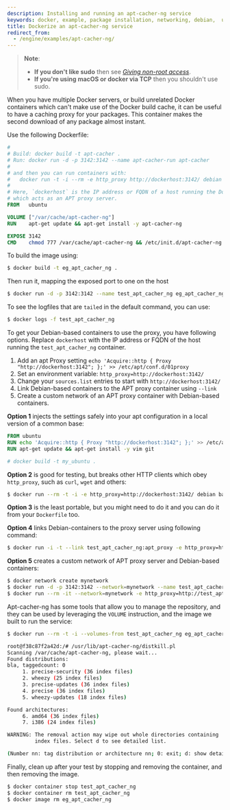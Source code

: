 ```yaml
---
description: Installing and running an apt-cacher-ng service
keywords: docker, example, package installation, networking, debian,  ubuntu
title: Dockerize an apt-cacher-ng service
redirect_from:
  - /engine/examples/apt-cacher-ng/
---
```


> **Note**:
> - **If you don't like sudo** then see
>   [*Giving non-root access*](../engine/install/linux-postinstall.md#manage-docker-as-a-non-root-user).
> - **If you're using macOS or docker via TCP** then you shouldn't use sudo.

When you have multiple Docker servers, or build unrelated Docker
containers which can't make use of the Docker build cache, it can be
useful to have a caching proxy for your packages. This container makes
the second download of any package almost instant.

Use the following Dockerfile:

```dockerfile
#
# Build: docker build -t apt-cacher .
# Run: docker run -d -p 3142:3142 --name apt-cacher-run apt-cacher
#
# and then you can run containers with:
#   docker run -t -i --rm -e http_proxy http://dockerhost:3142/ debian bash
#
# Here, `dockerhost` is the IP address or FQDN of a host running the Docker daemon
# which acts as an APT proxy server.
FROM   ubuntu

VOLUME ["/var/cache/apt-cacher-ng"]
RUN    apt-get update && apt-get install -y apt-cacher-ng

EXPOSE 3142
CMD    chmod 777 /var/cache/apt-cacher-ng && /etc/init.d/apt-cacher-ng start && tail -f /var/log/apt-cacher-ng/*
```

To build the image using:

```bash
$ docker build -t eg_apt_cacher_ng .
```

Then run it, mapping the exposed port to one on the host

```bash
$ docker run -d -p 3142:3142 --name test_apt_cacher_ng eg_apt_cacher_ng
```

To see the logfiles that are `tailed` in the default command, you can
use:

```bash
$ docker logs -f test_apt_cacher_ng
```

To get your Debian-based containers to use the proxy, you have
following options. Replace `dockerhost` with the
IP address or FQDN of the host running the `test_apt_cacher_ng`
container.

1. Add an apt Proxy setting
   `echo 'Acquire::http { Proxy "http://dockerhost:3142"; };' >> /etc/apt/conf.d/01proxy`
2. Set an environment variable:
   `http_proxy=http://dockerhost:3142/`
3. Change your `sources.list` entries to start with
   `http://dockerhost:3142/`
4. Link Debian-based containers to the APT proxy container using `--link`
5. Create a custom network of an APT proxy container with Debian-based containers.

**Option 1** injects the settings safely into your apt configuration in
a local version of a common base:

```dockerfile
FROM ubuntu
RUN echo 'Acquire::http { Proxy "http://dockerhost:3142"; };' >> /etc/apt/apt.conf.d/01proxy
RUN apt-get update && apt-get install -y vim git

# docker build -t my_ubuntu .
```

**Option 2** is good for testing, but breaks other HTTP clients
which obey `http_proxy`, such as `curl`, `wget` and others:

```bash
$ docker run --rm -t -i -e http_proxy=http://dockerhost:3142/ debian bash
```

**Option 3** is the least portable, but you might need to do it and you can do it
from your `Dockerfile` too.

**Option 4** links Debian-containers to the proxy server using following command:

```bash
$ docker run -i -t --link test_apt_cacher_ng:apt_proxy -e http_proxy=http://apt_proxy:3142/ debian bash
```

**Option 5** creates a custom network of APT proxy server and Debian-based containers:

```bash
$ docker network create mynetwork
$ docker run -d -p 3142:3142 --network=mynetwork --name test_apt_cacher_ng eg_apt_cacher_ng
$ docker run --rm -it --network=mynetwork -e http_proxy=http://test_apt_cacher_ng:3142/ debian bash
```

Apt-cacher-ng has some tools that allow you to manage the repository,
and they can be used by leveraging the `VOLUME`
instruction, and the image we built to run the service:

```bash
$ docker run --rm -t -i --volumes-from test_apt_cacher_ng eg_apt_cacher_ng bash

root@f38c87f2a42d:/# /usr/lib/apt-cacher-ng/distkill.pl
Scanning /var/cache/apt-cacher-ng, please wait...
Found distributions:
bla, taggedcount: 0
     1. precise-security (36 index files)
     2. wheezy (25 index files)
     3. precise-updates (36 index files)
     4. precise (36 index files)
     5. wheezy-updates (18 index files)

Found architectures:
     6. amd64 (36 index files)
     7. i386 (24 index files)

WARNING: The removal action may wipe out whole directories containing
         index files. Select d to see detailed list.

(Number nn: tag distribution or architecture nn; 0: exit; d: show details; r: remove tagged; q: quit): q
```

Finally, clean up after your test by stopping and removing the
container, and then removing the image.

```bash
$ docker container stop test_apt_cacher_ng
$ docker container rm test_apt_cacher_ng
$ docker image rm eg_apt_cacher_ng
```
